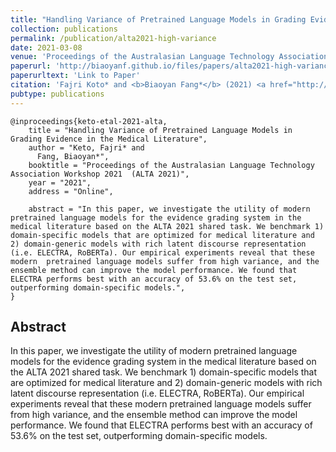 ```yaml
---
title: "Handling Variance of Pretrained Language Models in Grading Evidence in the Medical Literature"
collection: publications
permalink: /publication/alta2021-high-variance
date: 2021-03-08
venue: 'Proceedings of the Australasian Language Technology Association Workshop 2021'
paperurl: 'http://biaoyanf.github.io/files/papers/alta2021-high-variance.pdf'
paperurltext: 'Link to Paper'
citation: 'Fajri Koto* and <b>Biaoyan Fang*</b> (2021) <a href="http://biaoyanf.github.io/files/papers/alta2021-high-variance.pdf"><u>Handling Variance of Pretrained Language Models in Grading Evidence in the Medical Literature</u></a>. In <i>Proceedings of the Australasian Language Technology Association Workshop 2021 (ALTA 2021)</i>, virtual.'
pubtype: publications
---
```


```
@inproceedings{keto-etal-2021-alta,
    title = "Handling Variance of Pretrained Language Models in Grading Evidence in the Medical Literature",
    author = "Keto, Fajri* and
      Fang, Biaoyan*",
    booktitle = "Proceedings of the Australasian Language Technology Association Workshop 2021  (ALTA 2021)",
    year = "2021",
    address = "Online",

    abstract = "In this paper, we investigate the utility of modern pretrained language models for the evidence grading system in the medical literature based on the ALTA 2021 shared task. We benchmark 1)  domain-specific models that are optimized for medical literature and 2) domain-generic models with rich latent discourse representation (i.e. ELECTRA, RoBERTa). Our empirical experiments reveal that these modern  pretrained language models suffer from high variance, and the ensemble method can improve the model performance. We found that ELECTRA performs best with an accuracy of 53.6% on the test set, outperforming domain-specific models.",
}
```

## Abstract 
In this paper, we investigate the utility of modern pretrained language models for the evidence grading system in the medical literature based on the ALTA 2021 shared task. We benchmark 1)  domain-specific models that are optimized for medical literature and 2) domain-generic models with rich latent discourse representation (i.e. ELECTRA, RoBERTa). Our empirical experiments reveal that these modern  pretrained language models suffer from high variance, and the ensemble method can improve the model performance. We found that ELECTRA performs best with an accuracy of 53.6% on the test set, outperforming domain-specific models.
